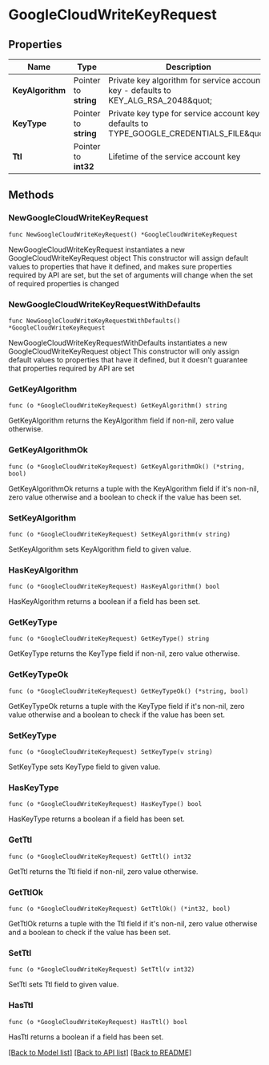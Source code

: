 # GoogleCloudWriteKeyRequest

## Properties

Name | Type | Description | Notes
------------ | ------------- | ------------- | -------------
**KeyAlgorithm** | Pointer to **string** | Private key algorithm for service account key - defaults to KEY_ALG_RSA_2048\&quot; | [optional] [default to "KEY_ALG_RSA_2048"]
**KeyType** | Pointer to **string** | Private key type for service account key - defaults to TYPE_GOOGLE_CREDENTIALS_FILE\&quot; | [optional] [default to "TYPE_GOOGLE_CREDENTIALS_FILE"]
**Ttl** | Pointer to **int32** | Lifetime of the service account key | [optional] 

## Methods

### NewGoogleCloudWriteKeyRequest

`func NewGoogleCloudWriteKeyRequest() *GoogleCloudWriteKeyRequest`

NewGoogleCloudWriteKeyRequest instantiates a new GoogleCloudWriteKeyRequest object
This constructor will assign default values to properties that have it defined,
and makes sure properties required by API are set, but the set of arguments
will change when the set of required properties is changed

### NewGoogleCloudWriteKeyRequestWithDefaults

`func NewGoogleCloudWriteKeyRequestWithDefaults() *GoogleCloudWriteKeyRequest`

NewGoogleCloudWriteKeyRequestWithDefaults instantiates a new GoogleCloudWriteKeyRequest object
This constructor will only assign default values to properties that have it defined,
but it doesn't guarantee that properties required by API are set

### GetKeyAlgorithm

`func (o *GoogleCloudWriteKeyRequest) GetKeyAlgorithm() string`

GetKeyAlgorithm returns the KeyAlgorithm field if non-nil, zero value otherwise.

### GetKeyAlgorithmOk

`func (o *GoogleCloudWriteKeyRequest) GetKeyAlgorithmOk() (*string, bool)`

GetKeyAlgorithmOk returns a tuple with the KeyAlgorithm field if it's non-nil, zero value otherwise
and a boolean to check if the value has been set.

### SetKeyAlgorithm

`func (o *GoogleCloudWriteKeyRequest) SetKeyAlgorithm(v string)`

SetKeyAlgorithm sets KeyAlgorithm field to given value.

### HasKeyAlgorithm

`func (o *GoogleCloudWriteKeyRequest) HasKeyAlgorithm() bool`

HasKeyAlgorithm returns a boolean if a field has been set.

### GetKeyType

`func (o *GoogleCloudWriteKeyRequest) GetKeyType() string`

GetKeyType returns the KeyType field if non-nil, zero value otherwise.

### GetKeyTypeOk

`func (o *GoogleCloudWriteKeyRequest) GetKeyTypeOk() (*string, bool)`

GetKeyTypeOk returns a tuple with the KeyType field if it's non-nil, zero value otherwise
and a boolean to check if the value has been set.

### SetKeyType

`func (o *GoogleCloudWriteKeyRequest) SetKeyType(v string)`

SetKeyType sets KeyType field to given value.

### HasKeyType

`func (o *GoogleCloudWriteKeyRequest) HasKeyType() bool`

HasKeyType returns a boolean if a field has been set.

### GetTtl

`func (o *GoogleCloudWriteKeyRequest) GetTtl() int32`

GetTtl returns the Ttl field if non-nil, zero value otherwise.

### GetTtlOk

`func (o *GoogleCloudWriteKeyRequest) GetTtlOk() (*int32, bool)`

GetTtlOk returns a tuple with the Ttl field if it's non-nil, zero value otherwise
and a boolean to check if the value has been set.

### SetTtl

`func (o *GoogleCloudWriteKeyRequest) SetTtl(v int32)`

SetTtl sets Ttl field to given value.

### HasTtl

`func (o *GoogleCloudWriteKeyRequest) HasTtl() bool`

HasTtl returns a boolean if a field has been set.


[[Back to Model list]](../README.md#documentation-for-models) [[Back to API list]](../README.md#documentation-for-api-endpoints) [[Back to README]](../README.md)


